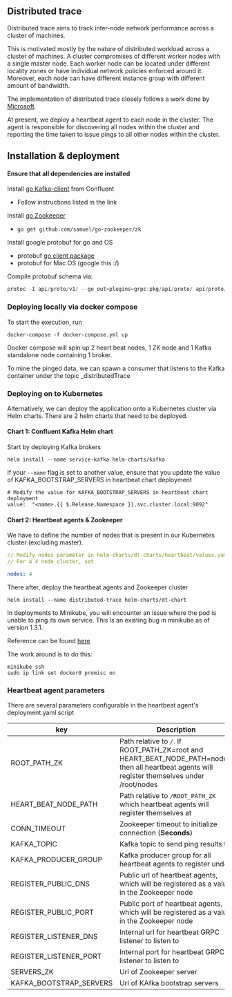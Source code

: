 ## Distributed trace
Distributed trace aims to track inter-node network performance across a cluster of machines.

This is motivated mostly by the nature of distributed workload across a cluster of machines.
A cluster compromises of different worker nodes with a single master node.
Each worker node can be located under different locality zones or have individual network policies enforced around it.
Moreover, each node can have different instance group with different amount of bandwidth.

The implementation of distributed trace closely follows a work done by [Microsoft](https://conferences.sigcomm.org/sigcomm/2015/pdf/papers/p139.pdf).

At present, we deploy a heartbeat agent to each node in the cluster. The agent is responsible for discovering all nodes within the cluster and reporting the time taken to issue pings to all other nodes within the cluster.

## Installation & deployment
#### Ensure that all dependencies are installed 
Install [go Kafka-client](https://github.com/confluentinc/confluent-kafka-go) from Confluent 
- Follow instructions listed in the link

Install [go Zookeeper](https://godoc.org/github.com/samuel/go-zookeeper/zk)
- ```go get github.com/samuel/go-zookeeper/zk```

Install google protobuf for go and OS
- protobuf [go client package](https://github.com/golang/protobuf)
- protobuf for Mac OS (google this :/)

Compile protobuf schema via: 
```go
protoc -I api/proto/v1/ --go_out=plugins=grpc:pkg/api/proto/ api/proto/v1/messages.proto
```

### Deploying locally via docker compose
To start the execution, run 
```shell script
docker-compose -f docker-compose.yml up
```

Docker compose will spin up 2 heart beat nodes, 1 ZK node and 1 Kafka standalone node containing 1 broker.

To mine the pinged data, we can spawn a consumer that listens to the Kafka container under the topic _distributedTrace

### Deploying on to Kubernetes
Alternatively, we can deploy the application onto a Kubernetes cluster via Helm charts.
There are 2 helm charts that need to be deployed.

#### Chart 1: Confluent Kafka Helm chart
Start by deploying Kafka brokers
```shell script
helm install --name service-kafka helm-charts/kafka
```

If your `--name` flag is set to another value, ensure that you update the value of KAFKA_BOOTSTRAP_SERVERS in heartbeat chart deployment
```shell script
# Modify the value for KAFKA_BOOTSTRAP_SERVERS in heartbeat chart deployment
value:  "<name>.{{ $.Release.Namespace }}.svc.cluster.local:9092"
```

#### Chart 2: Heartbeat agents & Zookeeper
We have to define the number of nodes that is present in our Kubernetes cluster (excluding master).

```yaml
// Modify nodes parameter in helm-charts/dt-charts/heartbeat/values.yaml 
// For a 4 node cluster, set

nodes: 4
```

There after, deploy the heartbeat agents and Zookeeper cluster
``` shell script
helm install --name distributed-trace helm-charts/dt-chart
```

In deployments to Minikube, you will encounter an issue where the pod is unable to ping its own service. 
This is an existing bug in minikube as of version 1.3.1.

Reference can be found [here](https://github.com/kubernetes/minikube/issues/1568) 

The work around is to do this:
```shell script
minikube ssh
sudo ip link set docker0 promisc on
```

### Heartbeat agent parameters
There are several parameters configurable in the heartbeat agent's deployment.yaml script

| key | Description |
| ------------- | ------------- |
| ROOT_PATH_ZK              | Path relative to `/`. If ROOT_PATH_ZK=root and HEART_BEAT_NODE_PATH=nodes, then all heartbeat agents will register themselves under /root/nodes |
| HEART_BEAT_NODE_PATH      | Path relative to `/ROOT_PATH_ZK` which heartbeat agents will register themselves at |
| CONN_TIMEOUT              | Zookeeper timeout to initialize connection (**Seconds**) |
| KAFKA_TOPIC               | Kafka topic to send ping results to |
| KAFKA_PRODUCER_GROUP      | Kafka producer group for all heartbeat agents to register under |
| REGISTER_PUBLIC_DNS       | Public url of heartbeat agents, which will be registered as a value in the Zookeeper node |
| REGISTER_PUBLIC_PORT      | Public port of heartbeat agents, which will be registered as a value in the Zookeeper node |
| REGISTER_LISTENER_DNS     | Internal url for heartbeat GRPC listener to listen to |
| REGISTER_LISTENER_PORT    | Internal port for heartbeat GRPC listener to listen to |
| SERVERS_ZK                | Url of Zookeeper server |
| KAFKA_BOOTSTRAP_SERVERS   | Url of KAfka bootstrap servers |
